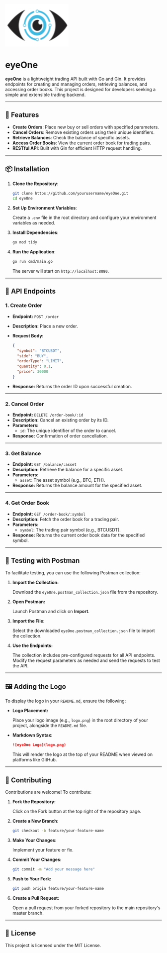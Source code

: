 ![eyeOne Logo](logo.png)
# eyeOne


**eyeOne** is a lightweight trading API built with Go and Gin. It provides endpoints for creating and managing orders, retrieving balances, and accessing order books. This project is designed for developers seeking a simple and extensible trading backend.

---

## 🚀 Features

- **Create Orders**: Place new buy or sell orders with specified parameters.
- **Cancel Orders**: Remove existing orders using their unique identifiers.
- **Retrieve Balances**: Check the balance of specific assets.
- **Access Order Books**: View the current order book for trading pairs.
- **RESTful API**: Built with Gin for efficient HTTP request handling.

---

## 📦 Installation

1. **Clone the Repository**:

   ```bash
   git clone https://github.com/yourusername/eyeOne.git
   cd eyeOne
   ```

2. **Set Up Environment Variables**:

   Create a `.env` file in the root directory and configure your environment variables as needed.

3. **Install Dependencies**:

   ```bash
   go mod tidy
   ```

4. **Run the Application**:

   ```bash
   go run cmd/main.go
   ```

   The server will start on `http://localhost:8080`.

---

## 📖 API Endpoints

### 1. Create Order

- **Endpoint:** `POST /order`
- **Description:** Place a new order.
- **Request Body:**

  ```json
  {
    "symbol": "BTCUSDT",
    "side": "BUY",
    "orderType": "LIMIT",
    "quantity": 0.1,
    "price": 30000
  }
  ```
- **Response:** Returns the order ID upon successful creation.

---

### 2. Cancel Order

- **Endpoint:** `DELETE /order-book/:id`
- **Description:** Cancel an existing order by its ID.
- **Parameters:**
  - `id`: The unique identifier of the order to cancel.
- **Response:** Confirmation of order cancellation.

---

### 3. Get Balance

- **Endpoint:** `GET /balance/:asset`
- **Description:** Retrieve the balance for a specific asset.
- **Parameters:**
  - `asset`: The asset symbol (e.g., BTC, ETH).
- **Response:** Returns the balance amount for the specified asset.

---

### 4. Get Order Book

- **Endpoint:** `GET /order-book/:symbol`
- **Description:** Fetch the order book for a trading pair.
- **Parameters:**
  - `symbol`: The trading pair symbol (e.g., BTCUSDT).
- **Response:** Returns the current order book data for the specified symbol.

---

## 🧪 Testing with Postman

To facilitate testing, you can use the following Postman collection:

1. **Import the Collection:**

   Download the `eyeOne.postman_collection.json` file from the repository.

2. **Open Postman:**

   Launch Postman and click on **Import**.

3. **Import the File:**

   Select the downloaded `eyeOne.postman_collection.json` file to import the collection.

4. **Use the Endpoints:**

   The collection includes pre-configured requests for all API endpoints. Modify the request parameters as needed and send the requests to test the API.

---

## 🖼️ Adding the Logo

To display the logo in your `README.md`, ensure the following:

- **Logo Placement:**

  Place your logo image (e.g., `logo.png`) in the root directory of your project, alongside the `README.md` file.

- **Markdown Syntax:**

  ```markdown
  ![eyeOne Logo](logo.png)
  ```

  This will render the logo at the top of your README when viewed on platforms like GitHub.

---

## 🤝 Contributing

Contributions are welcome! To contribute:

1. **Fork the Repository:**

   Click on the Fork button at the top right of the repository page.

2. **Create a New Branch:**

   ```bash
   git checkout -b feature/your-feature-name
   ```

3. **Make Your Changes:**

   Implement your feature or fix.

4. **Commit Your Changes:**

   ```bash
   git commit -m "Add your message here"
   ```

5. **Push to Your Fork:**

   ```bash
   git push origin feature/your-feature-name
   ```

6. **Create a Pull Request:**

   Open a pull request from your forked repository to the main repository's master branch.

---

## 📄 License

This project is licensed under the MIT License.